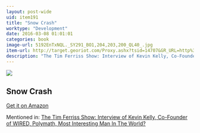 ```yaml
---
layout: post-wide
uid: item191
title: "Snow Crash"
worktype: "Development"
date: 2016-03-08 01:01:01
categories: book
image-url: 5192EnTxNQL._SY291_BO1,204,203,200_QL40_.jpg
item-url: http://target.georiot.com/Proxy.ashx?tsid=14707&GR_URL=http%3A%2F%2Fwww.amazon.com%2FSnow-Crash-Bantam-Spectra-Book%2Fdp%2F0553380958%2F
description: "The Tim Ferriss Show: Interview of Kevin Kelly, Co-Founder of WIRED, Polymath, Most Interesting Man In The World?"
---
```

<a href="http://target.georiot.com/Proxy.ashx?tsid=14707&GR_URL=http%3A%2F%2Fwww.amazon.com%2FSnow-Crash-Bantam-Spectra-Book%2Fdp%2F0553380958%2F" target="blank"><img src="../../../../img/thumbs/5192EnTxNQL._SY291_BO1,204,203,200_QL40_.jpg" class="prod-img"></a>
<h2>Snow Crash</h2>
<p><a href="http://target.georiot.com/Proxy.ashx?tsid=14707&GR_URL=http%3A%2F%2Fwww.amazon.com%2FSnow-Crash-Bantam-Spectra-Book%2Fdp%2F0553380958%2F" target="blank">Get it on Amazon</a><p>
<p>Mentioned in: <a href="http://fourhourworkweek.com/2014/08/29/kevin-kelly/" target="blank">The Tim Ferriss Show: Interview of Kevin Kelly, Co-Founder of WIRED, Polymath, Most Interesting Man In The World?</a></p>
